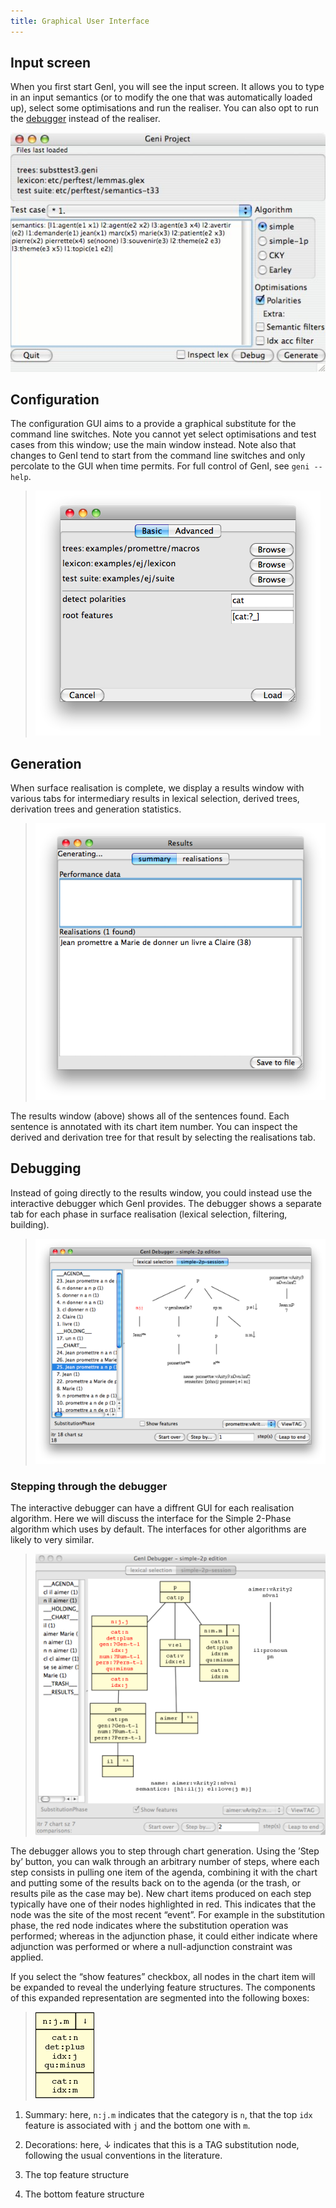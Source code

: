 ```yaml
---
title: Graphical User Interface
---
```


## Input screen

When you first start GenI, you will see the input screen.  It
allows you to type in an input semantics (or to modify the one that was
automatically loaded up), select some optimisations and run the
realiser.  You can also opt to run the [debugger](#debugger) instead of
the realiser.

![Input screen](images/GenI-main-screenshot.jpg)

## Configuration

The configuration GUI aims to a provide a graphical substitute for the
command line switches.  Note you cannot yet select optimisations and test
cases from this window; use the main window instead. Note also that
changes to GenI tend to start from the command line switches and only
percolate to the GUI when time permits. For full control of GenI, see
`geni --help`.

> ![Configuration](images/GenI-config-basic.png)

## Generation

When surface realisation is complete, we display a results window with
various tabs for intermediary results in lexical selection, derived
trees, derivation trees and generation statistics.

> ![Results window](images/GenI-results.png)

The results window (above) shows all of the sentences found.
Each sentence is annotated with its chart item number.  You can
inspect the derived and derivation tree for that result by selecting
the realisations tab.

## Debugging

Instead of going directly to the results window, you
could instead use the interactive debugger which GenI provides. The
debugger shows a separate tab for each phase in surface realisation
(lexical selection, filtering, building).

> ![Debugging](images/debugger.png)

### Stepping through the debugger

The interactive debugger can have a diffrent GUI for each realisation
algorithm. Here we will discuss the interface for the Simple 2-Phase
algorithm which uses by default. The interfaces for other algorithms are
likely to very similar.

> ![Stepping through the debugger](images/debugger-features.png)

The debugger allows you to step through chart generation. Using the
’Step by’ button, you can walk through an arbitrary number of steps,
where each step consists in pulling one item of the agenda, combining it
with the chart and putting some of the results back on to the agenda (or
the trash, or results pile as the case may be). New chart items produced
on each step typically have one of their nodes highlighted in red. This
indicates that the node was the site of the most recent “event”. For
example in the substitution phase, the red node indicates where the
substitution operation was performed; whereas in the adjunction phase,
it could either indicate where adjunction was performed or where a
null-adjunction constraint was applied.

If you select the “show features” checkbox, all nodes in the chart item
will be expanded to reveal the underlying feature structures. The
components of this expanded representation are segmented into the
following boxes:

> ![Debugger features](images/debugger-features-focus.png)

1.  Summary: here, `n:j.m` indicates that the category is `n`, that
    the top `idx` feature is associated with `j` and the bottom one
    with `m`.

2.  Decorations: here, $\downarrow$ indicates that this is a TAG
    substitution node, following the usual conventions in the
    literature.

3.  The top feature structure

4.  The bottom feature structure
